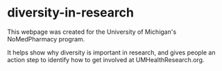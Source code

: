 # diversity-in-research

This webpage was created for the University of Michigan's NoMedPharmacy program. 

It helps show why diversity is important in research, and gives people an action step to identify how to get involved at UMHealthResearch.org.

